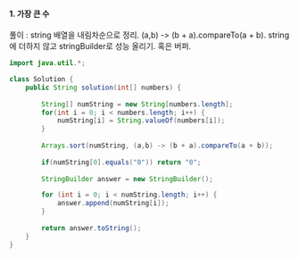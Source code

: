 #### 1. 가장 큰 수

풀이 : string 배열을 내림차순으로 정리. (a,b) -> (b + a).compareTo(a + b).
string에 더하지 않고 stringBuilder로 성능 올리기. 혹은 버퍼.

```java
import java.util.*;

class Solution {
    public String solution(int[] numbers) {
        
        String[] numString = new String[numbers.length];
        for(int i = 0; i < numbers.length; i++) {
            numString[i] = String.valueOf(numbers[i]);
        }
        
        Arrays.sort(numString, (a,b) -> (b + a).compareTo(a + b));
        
        if(numString[0].equals("0")) return "0";
        
        StringBuilder answer = new StringBuilder();

        for (int i = 0; i < numString.length; i++) {
            answer.append(numString[i]);
        }
        
        return answer.toString();
    }
}
```

